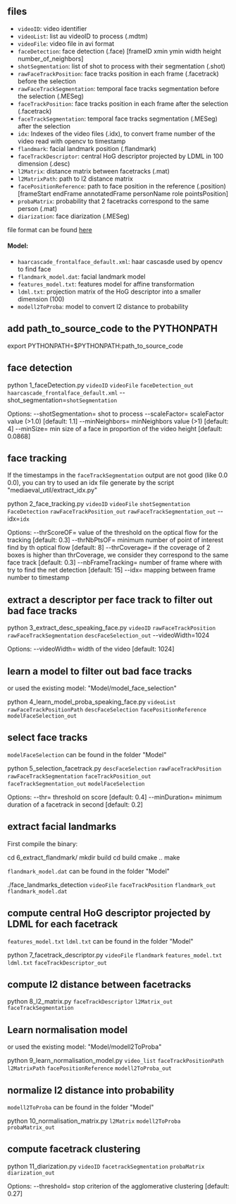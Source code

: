 
## files

 - `videoID`: video identifier
 - `videoList`: list au videoID to process (.mdtm)
 - `videoFile`: video file in avi format
 - `faceDetection`: face detection (.face) [frameID xmin ymin width height number_of_neighbors]
 - `shotSegmentation`: list of shot to process with their segmentation (.shot)
 - `rawFaceTrackPosition`: face tracks position in each frame (.facetrack) before the selection
 - `rawFaceTrackSegmentation`: temporal face tracks segmentation before the selection (.MESeg)
 - `faceTrackPosition`: face tracks position in each frame after the selection (.facetrack)
 - `faceTrackSegmentation`: temporal face tracks segmentation (.MESeg) after the selection
 - `idx`: Indexes of the video files (.idx), to convert frame number of the video read with opencv to timestamp
 - `flandmark`: facial landmark position (.flandmark)
 - `faceTrackDescriptor`: central HoG descriptor projected by LDML in 100 dimension (.desc)
 - `l2Matrix`: distance matrix between facetracks (.mat)
 - `l2MatrixPath`: path to l2 distance matrix
 - `facePositionReference`: path to face position in the reference (.position) [frameStart endFrame annotatedFrame personName role pointsPosition]
 - `probaMatrix`: probability that 2 facetracks correspond to the same person (.mat)
 - `diarization`: face diarization (.MESeg)

file format can be found [here](https://github.com/MediaevalPersonDiscoveryTask/metadata/wiki/file-format)

 #### Model:

 - `haarcascade_frontalface_default.xml`: haar cascasde used by opencv to find face
 - `flandmark_model.dat`: facial landmark model
 - `features_model.txt`: features model for affine transformation
 - `ldml.txt`: projection matrix of the HoG descriptor into a smaller dimension (100)
 - `modell2ToProba`: model to convert l2 distance to probability

## add path_to_source_code to the PYTHONPATH

export PYTHONPATH=$PYTHONPATH:path_to_source_code

## face detection

python 1_faceDetection.py `videoID` `videoFile` `faceDetection_out` `haarcascade_frontalface_default.xml` --shot_segmentation=`shotSegmentation`

Options:
  --shotSegmentation=<ss>   shot to process
  --scaleFactor=<sf>        scaleFactor value (>1.0) [default: 1.1]
  --minNeighbors=<mn>       minNeighbors value (>1) [default: 4]
  --minSize=<min>           min size of a face in proportion of the video height [default: 0.0868]

## face tracking

If the timestamps in the `faceTrackSegmentation` output are not good (like 0.0 0.0), you can try to used an idx file generate by the script "mediaeval_util/extract_idx.py"

python 2_face_tracking.py `videoID` `videoFile` `shotSegmentation` `FaceDetection` `rawFaceTrackPosition_out` `rawFaceTrackSegmentation_out` --idx=`idx`

Options:
  --thrScoreOF=<of>         value of the threshold on the optical flow for the tracking [default: 0.3]
  --thrNbPtsOF=<nof>        minimum number of point of interest find by th optical flow [default: 8]
  --thrCoverage=<tc>        if the coverage of 2 boxes is higher than thrCoverage, we consider they correspond to the same face track [default: 0.3]
  --nbFrameTracking=<nft>   number of frame where with try to find the net detection [default: 15]
  --idx=<idx>               mapping between frame number to timestamp

## extract a descriptor per face track to filter out bad face tracks

python 3_extract_desc_speaking_face.py `videoID` `rawFaceTrackPosition` `rawFaceTrackSegmentation` `descFaceSelection_out` --videoWidth=1024

Options:
  --videoWidth=<of>   width of the video [default: 1024]

## learn a model to filter out bad face tracks

or used the existing model: "Model/model_face_selection"

python 4_learn_model_proba_speaking_face.py `videoList` `rawFaceTrackPositionPath` `descFaceSelection` `facePositionReference` `modelFaceSelection_out`

## select face tracks

`modelFaceSelection` can be found in the folder "Model"

python 5_selection_facetrack.py `descFaceSelection` `rawFaceTrackPosition` `rawFaceTrackSegmentation` `faceTrackPosition_out` `faceTrackSegmentation_out` `modelFaceSelection`

Options:
  --thr=<t>           threshold on score [default: 0.4] 
  --minDuration=<md>  minimum duration of a facetrack in second [default: 0.2] 

## extract facial landmarks

First compile the binary:

cd 6_extract_flandmark/
mkdir build
cd build
cmake ..
make 

`flandmark_model.dat` can be found in the folder "Model"


./face_landmarks_detection `videoFile` `faceTrackPosition` `flandmark_out` `flandmark_model.dat`

## compute central HoG descriptor projected by LDML for each facetrack

`features_model.txt` `ldml.txt` can be found in the folder "Model"

python 7_facetrack_descriptor.py `videoFile` `flandmark` `features_model.txt` `ldml.txt` `faceTrackDescriptor_out`

## compute l2 distance between facetracks

python 8_l2_matrix.py `faceTrackDescriptor` `l2Matrix_out` `faceTrackSegmentation`

## Learn normalisation model

or used the existing model: "Model/modell2ToProba"

python 9_learn_normalisation_model.py `video_list` `faceTrackPositionPath`  `l2MatrixPath` `facePositionReference` `modell2ToProba_out` 

## normalize l2 distance into probability

`modell2ToProba` can be found in the folder "Model"

python 10_normalisation_matrix.py `l2Matrix` `modell2ToProba` `probaMatrix_out`

## compute facetrack clustering

python 11_diarization.py `videoID` `facetrackSegmentation` `probaMatrix` `diarization_out`

Options:
  --threshold=<t>  stop criterion of the agglomerative clustering [default: 0.27]